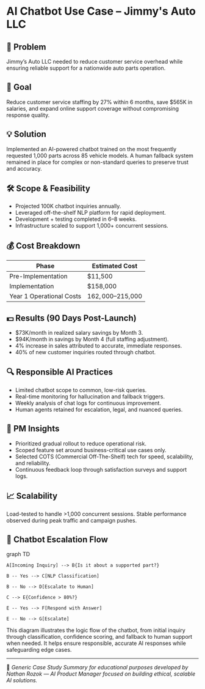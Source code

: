 # AI Chatbot Use Case – Jimmy's Auto LLC

## 🧠 Problem  
Jimmy’s Auto LLC needed to reduce customer service overhead while ensuring reliable support for a nationwide auto parts operation.

## 🎯 Goal  
Reduce customer service staffing by 27% within 6 months, save $565K in salaries, and expand online support coverage without compromising response quality.

## 💡 Solution  
Implemented an AI-powered chatbot trained on the most frequently requested 1,000 parts across 85 vehicle models. A human fallback system remained in place for complex or non-standard queries to preserve trust and accuracy.

## 🛠️ Scope & Feasibility
- Projected 100K chatbot inquiries annually.  
- Leveraged off-the-shelf NLP platform for rapid deployment.  
- Development + testing completed in 6–8 weeks.  
- Infrastructure scaled to support 1,000+ concurrent sessions.  

## 💰 Cost Breakdown
| Phase                      | Estimated Cost |
|---------------------------|----------------|
| Pre-Implementation        | $11,500        |
| Implementation            | $158,000       |
| Year 1 Operational Costs  | $162,000–$215,000 |

## 💵 Results (90 Days Post-Launch)
- $73K/month in realized salary savings by Month 3.  
- $94K/month in savings by Month 4 (full staffing adjustment).  
- 4% increase in sales attributed to accurate, immediate responses.  
- 40% of new customer inquiries routed through chatbot.  

## 🔍 Responsible AI Practices
- Limited chatbot scope to common, low-risk queries.  
- Real-time monitoring for hallucination and fallback triggers.  
- Weekly analysis of chat logs for continuous improvement.  
- Human agents retained for escalation, legal, and nuanced queries.  

## 🧠 PM Insights
- Prioritized gradual rollout to reduce operational risk.  
- Scoped feature set around business-critical use cases only.  
- Selected COTS (Commercial Off-The-Shelf) tech for speed, scalability, and reliability.  
- Continuous feedback loop through satisfaction surveys and support logs.  

## 📈 Scalability
Load-tested to handle >1,000 concurrent sessions. Stable performance observed during peak traffic and campaign pushes.

## 🔁 Chatbot Escalation Flow

graph TD

    A[Incoming Inquiry] --> B{Is it about a supported part?}
    
    B -- Yes --> C[NLP Classification]
    
    B -- No --> D[Escalate to Human]
    
    C --> E{Confidence > 80%?}
    
    E -- Yes --> F[Respond with Answer]
    
    E -- No --> G[Escalate]

This diagram illustrates the logic flow of the chatbot, from initial inquiry through classification, 
confidence scoring, and fallback to human support when needed. It helps ensure responsible, 
accurate AI responses while safeguarding edge cases.

---

📌 *Generic Case Study Summary for educational purposes developed by Nathan Rozok — AI Product Manager focused on building ethical, scalable AI solutions.*
